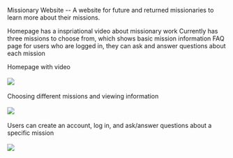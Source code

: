 Missionary Website -- A website for future and returned missionaries to learn more about their missions.

Homepage has a inspriational video about missionary work
Currently has three missions to choose from, which shows basic mission information
FAQ page for users who are logged in, they can ask and answer questions about each mission

Homepage with video
<br>
<br>
<img src="https://cloud.githubusercontent.com/assets/22181707/25669607/3c4e115a-2fe7-11e7-8c43-8db3b613656c.gif"/>
<br>
<br>
Choosing different missions and viewing information
<br>
<br>
<img src="https://cloud.githubusercontent.com/assets/22181707/25670793/11c78da4-2feb-11e7-892f-b7e329296179.gif"/>
<br>
<br>
Users can create an account, log in, and ask/answer questions about a specific mission
<br>
<br>
<img src="https://cloud.githubusercontent.com/assets/22181707/25673276/0167bc28-2ff4-11e7-8834-4b5d04d3420b.gif"/>
